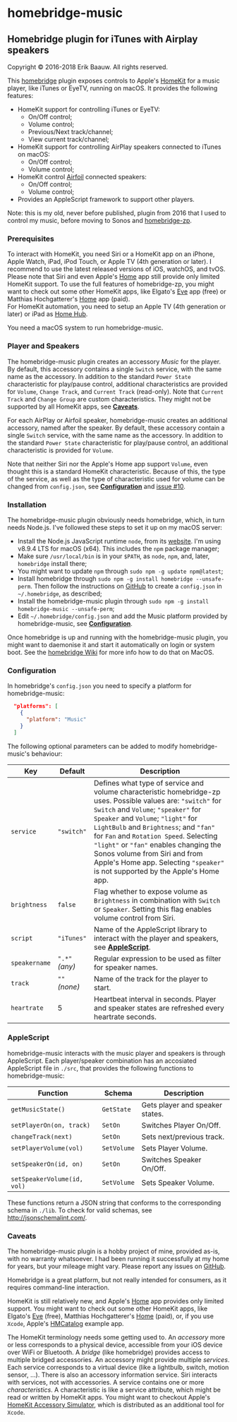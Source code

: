 # homebridge-music

## Homebridge plugin for iTunes with Airplay speakers
Copyright © 2016-2018 Erik Baauw. All rights reserved.

This [homebridge](https://github.com/nfarina/homebridge) plugin exposes controls to Apple's [HomeKit](http://www.apple.com/ios/home/) for a music player, like iTunes or EyeTV, running on macOS.  It provides the following features:
- HomeKit support for controlling iTunes or EyeTV:
  - On/Off control;
  - Volume control;
  - Previous/Next track/channel;
  - View current track/channel;
- HomeKit support for controlling AirPlay speakers connected to iTunes on macOS:
  - On/Off control;
  - Volume control;
- HomeKit control [Airfoil](https://rogueamoeba.com/airfoil/) connected speakers:
  - On/Off control;
  - Volume control;
- Provides an AppleScript framework to support other players.

Note: this is my old, never before published, plugin from 2016 that I used to control my music, before moving to Sonos and [homebridge-zp](https://github.com/ebaauw/homebridge-zp).

### Prerequisites
To interact with HomeKit, you need Siri or a HomeKit app on an iPhone, Apple Watch, iPad, iPod Touch, or Apple TV (4th generation or later).  I recommend to use the latest released versions of iOS, watchOS, and tvOS.  
Please note that Siri and even Apple's [Home](https://support.apple.com/en-us/HT204893) app still provide only limited HomeKit support.  To use the full features of homebridge-zp, you might want to check out some other HomeKit apps, like Elgato's [Eve](https://www.elgato.com/en/eve/eve-app) app (free) or Matthias Hochgatterer's [Home](http://selfcoded.com/home/) app (paid).  
For HomeKit automation, you need to setup an Apple TV (4th generation or later) or iPad as [Home Hub](https://support.apple.com/en-us/HT207057).

You need a macOS system to run homebridge-music.

### Player and Speakers
The homebridge-music plugin creates an accessory *Music* for the player.  By default, this accessory contains a single `Switch` service, with the same name as the accessory.  In addition to the standard `Power State` characteristic for play/pause control, additional characteristics are provided for `Volume`, `Change Track`, and `Current Track` (read-only).  Note that `Current Track` and `Change Group` are custom characteristics.  They might not be supported by all HomeKit apps, see [**Caveats**](#caveats).  

For each AirPlay or Airfoil speaker, homebridge-music creates an additional accessory, named after the speaker.  By default, these accessory contain a single `Switch` service, with the same name as the accessory.  In addition to the standard `Power State` characteristic for play/pause control, an additional characteristic is provided for `Volume`.

Note that neither Siri nor the Apple's Home app support `Volume`, even thought this is a standard HomeKit characteristic.  Because of this, the type of the service, as well as the type of characteristic used for volume can be changed from `config.json`, see [**Configuration**](#configuration) and [issue #10](https://github.com/ebaauw/homebridge-zp/issues/10).

### Installation
The homebridge-music plugin obviously needs homebridge, which, in turn needs Node.js.  I've followed these steps to set it up on my macOS server:

- Install the Node.js JavaScript runtime `node`, from its [website](https://nodejs.org).  I'm using v8.9.4 LTS for macOS (x64).  This includes the `npm` package manager;
- Make sure `/usr/local/bin` is in your `$PATH`, as `node`, `npm`, and, later, `homebridge` install there;
- You might want to update `npm` through `sudo npm -g update npm@latest`;
- Install homebridge through `sudo npm -g install homebridge --unsafe-perm`.  Then follow the instructions on [GitHub](https://github.com/nfarina/homebridge#installation) to create a `config.json` in `~/.homebridge`, as described;
- Install the homebridge-music plugin through `sudo npm -g install homebridge-music --unsafe-perm`;
- Edit `~/.homebridge/config.json` and add the Music platform provided by homebridge-music, see [**Configuration**](#configuration).

Once homebridge is up and running with the homebridge-music plugin, you might want to daemonise it and start it automatically on login or system boot.  See the [homebridge Wiki](https://github.com/nfarina/homebridge/wiki) for more info how to do that on MacOS.

### Configuration
In homebridge's `config.json` you need to specify a platform for homebridge-music:
```json
  "platforms": [
    {
      "platform": "Music"
    }
  ]
```
The following optional parameters can be added to modify homebridge-music's behaviour:

Key | Default | Description
--- | ------- | -----------
`service` | `"switch"` | Defines what type of service and volume characteristic homebridge-zp uses.  Possible values are: `"switch"` for `Switch` and `Volume`; `"speaker"` for `Speaker` and `Volume`; `"light"` for `LightBulb` and `Brightness`; and `"fan"` for `Fan` and `Rotation Speed`.  Selecting `"light"` or `"fan"` enables changing the Sonos volume from Siri and from Apple's Home app.  Selecting `"speaker"` is not supported by the Apple's Home app.
`brightness` | `false` | Flag whether to expose volume as `Brightness` in combination with `Switch` or `Speaker`.  Setting this flag enables volume control from Siri.
`script` | `"iTunes"` | Name of the AppleScript library to interact with the player and speakers, see [**AppleScript**](#applescript).
`speakername` | `".*"` _(any)_ | Regular expression to be used as filter for speaker names.
`track` | `""` _(none)_ | Name of the track for the player to start.
`heartrate` | 5 |	Heartbeat interval in seconds.  Player and speaker states are refreshed every heartrate seconds.

### AppleScript
homebridge-music interacts with the music player and speakers is through AppleScript.  Each player/speaker combination has an accosiated AppleScript file in `./src`, that provides the following functions to homebridge-music:

Function | Schema | Description
--- | ------- | -----------
`getMusicState()` | `GetState` | Gets player and speaker states.
`setPlayerOn(on, track)` | `SetOn` |	Switches Player On/Off.
`changeTrack(next)` | `SetOn` | Sets next/previous track.
`setPlayerVolume(vol)` | `SetVolume` | Sets Player Volume.
`setSpeakerOn(id, on)` | `SetOn` | Switches Speaker On/Off.
`setSpeakerVolume(id, vol)` | `SetVolume` | Sets Speaker Volume.

These functions return a JSON string that conforms to the corresponding schema in `./lib`.  To check for valid schemas, see http://jsonschemalint.com/.

### Caveats
The homebridge-music plugin is a hobby project of mine, provided as-is, with no warranty whatsoever.  I had been running it successfully at my home for years, but your mileage might vary.  Please report any issues on [GitHub](https://github.com/ebaauw/homebridge-music/issues).

Homebridge is a great platform, but not really intended for consumers, as it requires command-line interaction.

HomeKit is still relatively new, and Apple's [Home](https://support.apple.com/en-us/HT204893) app provides only limited support.  You might want to check out some other HomeKit apps, like Elgato's [Eve](https://www.elgato.com/en/eve/eve-app) (free), Matthias Hochgatterer's [Home](http://selfcoded.com/home/) (paid), or, if you use `Xcode`, Apple's [HMCatalog](https://developer.apple.com/library/content/samplecode/HomeKitCatalog/Introduction/Intro.html#//apple_ref/doc/uid/TP40015048-Intro-DontLinkElementID_2) example app.

The HomeKit terminology needs some getting used to.  An _accessory_ more or less corresponds to a physical device, accessible from your iOS device over WiFi or Bluetooth.  A _bridge_ (like homebridge) provides access to multiple bridged accessories.  An accessory might provide multiple _services_.  Each service corresponds to a virtual device (like a lightbulb, switch, motion sensor, ...).  There is also an accessory information service.  Siri interacts with services, not with accessories.  A service contains one or more _characteristics_.  A characteristic is like a service attribute, which might be read or written by HomeKit apps.  You might want to checkout Apple's [HomeKit Accessory Simulator](https://developer.apple.com/library/content/documentation/NetworkingInternet/Conceptual/HomeKitDeveloperGuide/TestingYourHomeKitApp/TestingYourHomeKitApp.html), which is distributed as an additional tool for `Xcode`.
